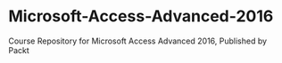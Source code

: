 # Microsoft-Access-Advanced-2016
Course Repository for Microsoft Access Advanced 2016, Published by Packt
